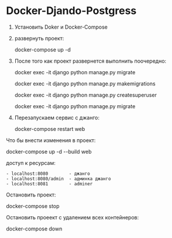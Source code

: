 # Docker-Djando-Postgress

1. Установить Doker и Docker-Compose

2. развернуть проект:

   docker-compose up -d

4. После того как проект развернется выполнить поочередно:

   docker exec -it django python manage.py migrate 
   
   docker exec -it django python manage.py makemigrations
   
   docker exec -it django python manage.py createsuperuser
   
   docker exec -it django python manage.py migrate 
   
   
 5. Перезапускаем сервис с джанго:

    docker-compose restart web

     
 
 Что бы внести изменения в проект:
 
   docker-compose up -d --build web    

 доступ к ресурсам:
 
    - localhost:8080        - джанго
    - localhost:8080/admin  - админка джанго
    - localhost:8081        - adminer

Остановить проект:

   docker-compose stop

Остановить проеект с удалением всех контейнеров:
  
   docker-compose down
